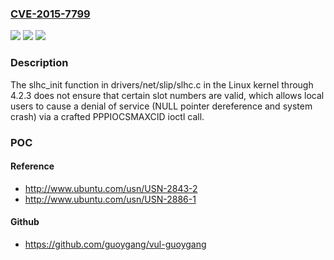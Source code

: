 ### [CVE-2015-7799](https://cve.mitre.org/cgi-bin/cvename.cgi?name=CVE-2015-7799)
![](https://img.shields.io/static/v1?label=Product&message=n%2Fa&color=blue)
![](https://img.shields.io/static/v1?label=Version&message=n%2Fa&color=blue)
![](https://img.shields.io/static/v1?label=Vulnerability&message=n%2Fa&color=brighgreen)

### Description

The slhc_init function in drivers/net/slip/slhc.c in the Linux kernel through 4.2.3 does not ensure that certain slot numbers are valid, which allows local users to cause a denial of service (NULL pointer dereference and system crash) via a crafted PPPIOCSMAXCID ioctl call.

### POC

#### Reference
- http://www.ubuntu.com/usn/USN-2843-2
- http://www.ubuntu.com/usn/USN-2886-1

#### Github
- https://github.com/guoygang/vul-guoygang

